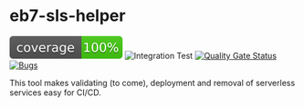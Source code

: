 # eb7-sls-helper
![coverage badge](coverage.svg "Test coverage")
![Integration Test](https://github.com/ebot7/eb7-sls-helper/workflows/Integration%20Test/badge.svg?branch=master)
[![Quality Gate Status](https://sonarcloud.io/api/project_badges/measure?project=ebot7_eb7-sls-helper&metric=alert_status&token=1dfa3e281f710a13f07ae245c08bb1b3094ba793)](https://sonarcloud.io/dashboard?id=ebot7_eb7-sls-helper)
[![Bugs](https://sonarcloud.io/api/project_badges/measure?project=ebot7_eb7-sls-helper&metric=bugs&token=1dfa3e281f710a13f07ae245c08bb1b3094ba793)](https://sonarcloud.io/dashboard?id=ebot7_eb7-sls-helper)

This tool makes validating (to come), deployment and removal of serverless services easy for CI/CD.



